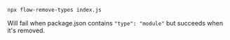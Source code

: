 ```bash
npx flow-remove-types index.js
```
Will fail when package.json contains `"type": "module"` but succeeds when it's removed.